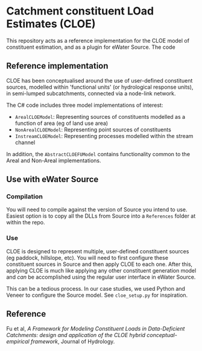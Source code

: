 # Catchment constituent LOad Estimates (CLOE)

This repository acts as a reference implementation for the CLOE model of constituent estimation, and as a plugin for eWater Source. The code

## Reference implementation

CLOE has been conceptualised around the use of user-defined constituent sources, modelled within 'functional units' (or hydrological response units), in semi-lumped subcatchments, connected via a node-link network.

The C# code includes three model implementations of interest:

* `ArealCLOEModel`: Representing sources of constituents modelled as a function of area (eg of land use area)
* `NonArealCLOEModel`: Representing point sources of constituents
* `InstreamCLOEModel`: Representing processes modelled within the stream channel

In addition, the `AbstractCLOEFUModel` contains functionality common to the Areal and Non-Areal implementations.

## Use with eWater Source

### Compilation

You will need to compile against the version of Source you intend to use. Easiest option is to copy all the DLLs from Source into a `References` folder at within the repo.

### Use

CLOE is designed to represent multiple, user-defined constituent sources (eg paddock, hillslope, etc). You will need to first configure these constituent sources in Source and then apply CLOE to each one. After this, applying CLOE is much like applying any other constituent generation model and *can* be accomplished using the regular user interface in eWater Source.

This can be a tedious process. In our case studies, we used Python and Veneer to configure the Source model. See `cloe_setup.py` for inspiration.

## Reference

Fu et al, _A Framework for Modeling Constituent Loads in Data-Deficient Catchments: design and application of the CLOE hybrid conceptual-empirical framework_, Journal of Hydrology.

